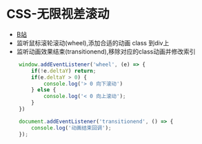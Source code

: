 # CSS-无限视差滚动
- [B站](https://www.bilibili.com/video/BV1Zz9dYwEs7)
- 监听鼠标滚轮滚动(wheel),添加合适的动画 class 到div上
- 监听动画效果结束(transitionend),移除对应的class动画并修改索引
```javascript
    window.addEventListener('wheel', (e) => {
        if(!e.deltaY) return;
        if(e.deltaY > 0) {
            console.log('> 0 向下滚动')
        } else {
            console.log('< 0 向上滚动');
        }
    })
```
```javascript
    document.addEventListener('transitionend', () => {
        console.log('动画结束回调');
    });
```
